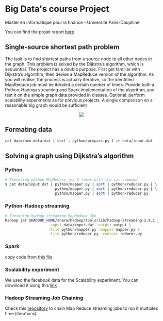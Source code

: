 ﻿# Big Data's course Project

Master en informatique pour la finance - Université Paris-Dauphine

You can find the projet report [here](document/report.pdf)

## Single-source shortest path problem

The task is to find shortest paths from a source node to all other nodes in the graph. This problem is solved by the Dijkstra’s algorithm, which is sequential.
The project has a double purpose. First get familiar with Dijkstra’s algorithm, then devise a MapReduce version of the algorithm. As you will realise, the process is actually iterative, so the identified MapReduce job must be iterated a certain number of times.
Provide both a Python-Hadoop streaming and Spark implementation of the algorithm, and test it on the simple graph data provided in classes.
Optional: perform scalability experiments as for previous projects. A single comparison on a reasonable big graph would be sufficient

<p align="center">
  <img src="https://upload.wikimedia.org/wikipedia/commons/5/57/Dijkstra_Animation.gif">
</p>

## Formating data

```sh
cat data/new-data.dat | sort | python/prepare.py 1 >> data/input.dat
```

## Solving a graph using Dijkstra’s algorithm

### Python

```sh
# Executing python MapReduce job 3 times with the cat command
$ cat data/input.dat | python/mapper.py | sort | python/reducer.py | \
                       python/mapper.py | sort | python/reducer.py | \
                       python/mapper.py | sort | python/reducer.py
```

### Python-Hadoop streaming

```sh
# Executing hadoop streaming MapReduce Job
hadoop jar $HADOOP_HOME/share/hadoop/tools/lib/hadoop-streaming-2.8.1.jar \
                    -input data/input.dat -output output \
                    -file python/mapper.py -mapper mapper.py \
                    -file python/reducer.py -reducer reducer.py
```

### Spark

copy code from [this file](spark.py)

### Scalability experiment

We used the facebook data for the Scalability experiment. You can download it using this [link](https://snap.stanford.edu/data/egonets-Facebook.html)

### Hadoop Streaming Job Chaining

Check this [repository](https://github.com/bilal-elchami/hadoop_streaming_job_chaining) to chain Map Reduce streaming jobs to run it multiples time (iterations).
